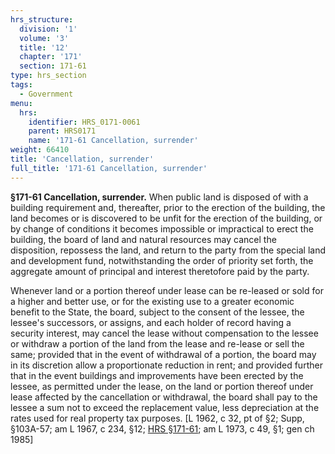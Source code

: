 ```yaml
---
hrs_structure:
  division: '1'
  volume: '3'
  title: '12'
  chapter: '171'
  section: 171-61
type: hrs_section
tags:
  - Government
menu:
  hrs:
    identifier: HRS_0171-0061
    parent: HRS0171
    name: '171-61 Cancellation, surrender'
weight: 66410
title: 'Cancellation, surrender'
full_title: '171-61 Cancellation, surrender'
---
```

**§171-61 Cancellation, surrender.** When public land is disposed of with a building requirement and, thereafter, prior to the erection of the building, the land becomes or is discovered to be unfit for the erection of the building, or by change of conditions it becomes impossible or impractical to erect the building, the board of land and natural resources may cancel the disposition, repossess the land, and return to the party from the special land and development fund, notwithstanding the order of priority set forth, the aggregate amount of principal and interest theretofore paid by the party.

Whenever land or a portion thereof under lease can be re-leased or sold for a higher and better use, or for the existing use to a greater economic benefit to the State, the board, subject to the consent of the lessee, the lessee's successors, or assigns, and each holder of record having a security interest, may cancel the lease without compensation to the lessee or withdraw a portion of the land from the lease and re-lease or sell the same; provided that in the event of withdrawal of a portion, the board may in its discretion allow a proportionate reduction in rent; and provided further that in the event buildings and improvements have been erected by the lessee, as permitted under the lease, on the land or portion thereof under lease affected by the cancellation or withdrawal, the board shall pay to the lessee a sum not to exceed the replacement value, less depreciation at the rates used for real property tax purposes. [L 1962, c 32, pt of §2; Supp, §103A-57; am L 1967, c 234, §12; [HRS §171-61](/title-12/chapter-171/section-171-61/); am L 1973, c 49, §1; gen ch 1985]